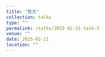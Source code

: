 ```yaml
---
title: "暂无"
collection: talks
type: ""
permalink: /talks/2025-02-21-talk-3
venue: ""
date: 2025-02-21
location: ""
---
```

